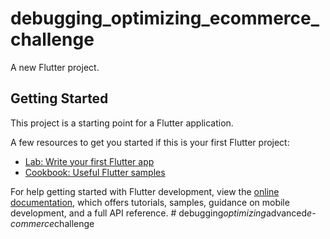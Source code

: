 # debugging_optimizing_ecommerce_challenge

A new Flutter project.

## Getting Started

This project is a starting point for a Flutter application.

A few resources to get you started if this is your first Flutter project:

- [Lab: Write your first Flutter app](https://docs.flutter.dev/get-started/codelab)
- [Cookbook: Useful Flutter samples](https://docs.flutter.dev/cookbook)

For help getting started with Flutter development, view the
[online documentation](https://docs.flutter.dev/), which offers tutorials,
samples, guidance on mobile development, and a full API reference.
#   d e b u g g i n g _ o p t i m i z i n g _ a d v a n c e d _ e - c o m m e r c e _ c h a l l e n g e  
 